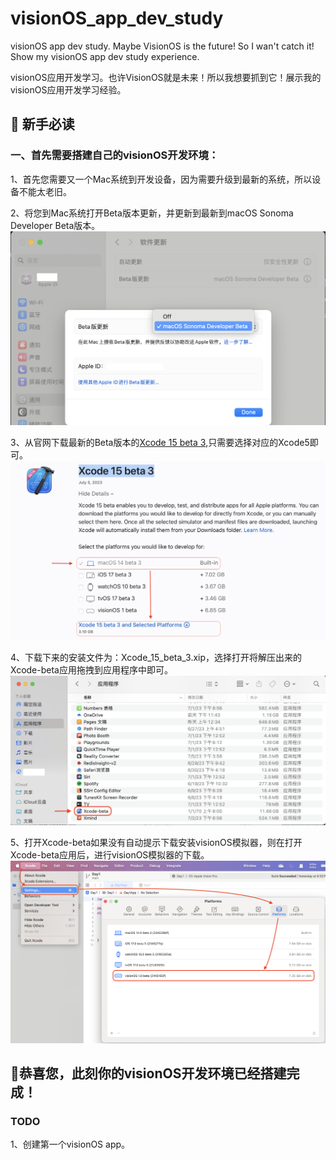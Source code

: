 # visionOS_app_dev_study
visionOS app dev study. Maybe VisionOS is the future! So I wan't catch it! Show my visionOS app dev study experience.

visionOS应用开发学习。也许VisionOS就是未来！所以我想要抓到它！展示我的visionOS应用开发学习经验。

## 🐶 新手必读
### 一、首先需要搭建自己的visionOS开发环境：
1、首先您需要又一个Mac系统到开发设备，因为需要升级到最新的系统，所以设备不能太老旧。

2、将您到Mac系统打开Beta版本更新，并更新到最新到macOS Sonoma Developer Beta版本。
![macOS Sonoma Developer Beta版本](assets/img/macOS_Sonoma_Developer_Beta.png "macOS Sonoma Developer Beta版本")

3、从官网下载最新的Beta版本的[Xcode 15 beta 3](https://developer.apple.com/download/all/?q=Xcode),只需要选择对应的Xcode5即可。
![macOS Sonoma Developer Beta版本](assets/img/download_Xcode15_Beta.png "macOS Sonoma Developer Beta版本")

4、下载下来的安装文件为：Xcode_15_beta_3.xip，选择打开将解压出来的Xcode-beta应用拖拽到应用程序中即可。
![Xcode-beta](assets/img/Xcode-beta.png "Xcode-beta]")

5、打开Xcode-beta如果没有自动提示下载安装visionOS模拟器，则在打开Xcode-beta应用后，进行visionOS模拟器的下载。
![visionOS](assets/img/download_visionOS.png "visionOS]")

## 🎉恭喜您，此刻你的visionOS开发环境已经搭建完成！

### TODO 
1、创建第一个visionOS app。